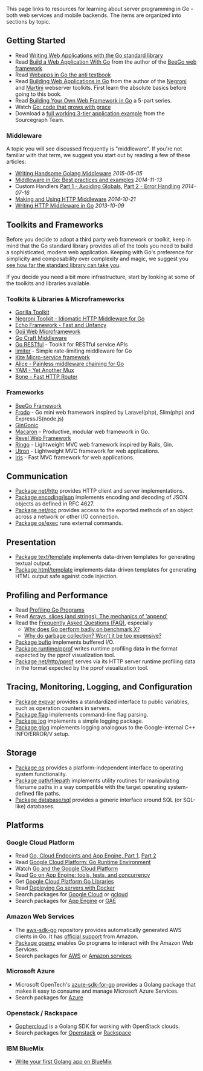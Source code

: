 This page links to resources for learning about server programming in Go - both web services and mobile backends. The items are organized into sections by topic.

## Getting Started

- Read [Writing Web Applications with the Go standard library](http://golang.org/doc/articles/wiki/)
- Read [Build a Web Application With Go](https://www.gitbook.com/book/astaxie/build-web-application-with-golang/details) from the author of the [BeeGo web framework](http://beego.me/)
- Read [Webapps in Go the anti textbook](https://github.com/thewhitetulip/web-dev-golang-anti-textbook)
- Read [Building Web Applications in Go](https://www.gitbook.com/book/codegangsta/building-web-apps-with-go/details) from the author of the [Negroni](https://github.com/codegangsta/negroni) and [Martini](http://martini.codegangsta.io/) webserver toolkits. First learn the absolute basics before going to this book.
- Read [Building Your Own Web Framework in Go](https://www.nicolasmerouze.com/build-web-framework-golang/) a 5-part series.
- Watch [Go: code that grows with grace](http://talks.golang.org/2012/chat.slide#1)
- Download a [full working 3-tier application example](https://github.com/sourcegraph/thesrc) from the Sourcegraph Team.

### Middleware

A topic you will see discussed frequently is "middleware". If you're not familiar with that term, we suggest you start out by reading a few of these articles:

* [Writing Handsome Golang Middleware](http://laicos.com/writing-handsome-golang-middleware/) _2015-05-05_
* [Middleware in Go: Best practices and examples](https://www.nicolasmerouze.com/middlewares-golang-best-practices-examples/) _2014-11-13_
* Custom Handlers [Part 1 - Avoiding Globals](http://elithrar.github.io/article/custom-handlers-avoiding-globals/), [Part 2 - Error Handling](http://elithrar.github.io/article/http-handler-error-handling-revisited/) _2014-07-16_
* [Making and Using HTTP Middleware](http://www.alexedwards.net/blog/making-and-using-middleware) _2014-10-21_
* [Writing HTTP Middleware in Go](https://justinas.org/writing-http-middleware-in-go/) _2013-10-09_


## Toolkits and Frameworks

Before you decide to adopt a third party web framework or toolkit, keep in mind that the Go standard library provides all of the tools you need to build a sophisticated, modern web application. Keeping with Go's preference for simplicity and composability over complexity and magic, we suggest you [see how far the standard library can take you](http://golang.org/doc/articles/wiki/).

If you decide you need a bit more infrastructure, start by looking at some of the toolkits and libraries available.

### Toolkits & Libraries & Microframeworks

* [Gorilla Toolkit](http://www.gorillatoolkit.org/)
* [Negroni Toolkit - Idiomatic HTTP Middleware for Go](https://github.com/codegangsta/negroni)
* [Echo Framework - Fast and Unfancy](http://echo.labstack.com/)
* [Goji Web Microframework](https://goji.io/)
* [Go Craft Middleware](https://github.com/gocraft/web)
* [Go RESTful](https://github.com/emicklei/go-restful) - Toolkit for RESTful service APIs
* [limiter](https://github.com/ulule/limiter) - Simple rate-limiting middleware for Go
* [Kite Micro-service framework](https://github.com/koding/kite)
* [Alice - Painless middleware chaining for Go](https://github.com/justinas/alice)
* [YAM - Yet Another Mux](https://github.com/thisissoon/yam)
* [Bone - Fast HTTP Router](http://go-zoo.github.io/bone/)

### Frameworks

* [BeeGo Framework](http://beego.me/)
* [Frodo](https://github.com/kn9ts/frodo) - Go mini web framework inspired by Laravel(php), Slim(php) and ExpressJS(node.js)
* [GinGonic](https://gin-gonic.github.io/gin/)
* [Macaron](https://github.com/Unknwon/macaron) - Productive, modular web framework in Go.
* [Revel Web Framework](https://revel.github.io/)
* [Ringo](https://github.com/jjyr/ringo) - Lightweight MVC web framework inspired by Rails, Gin.
* [Utron](https://github.com/gernest/utron) - Lightweight MVC framework for web applications.
* [Iris](https://github.com/kataras/iris/) - Fast MVC framework for web applications.

## Communication

- [Package net/http](http://golang.org/pkg/net/http) provides HTTP client and server implementations.
- [Package encoding/json](http://golang.org/pkg/encoding/json) implements encoding and decoding of JSON objects as defined in RFC 4627.
- [Package net/rpc](http://golang.org/pkg/net/rpc) provides access to the exported methods of an object across a network or other I/O connection.
- [Package os/exec](http://golang.org/pkg/os/exec) runs external commands.

## Presentation

- [Package text/template](http://golang.org/pkg/text/template) implements data-driven templates for generating textual output.
- [Package html/template](http://golang.org/pkg/html/template) implements data-driven templates for generating HTML output safe against code injection.

## Profiling and Performance

- Read [Profiling Go Programs](http://blog.golang.org/profiling-go-programs)
- Read [Arrays, slices (and strings): The mechanics of 'append'](http://blog.golang.org/slices)
- Read the [Frequently Asked Questions (FAQ)](http://golang.org/doc/faq), especially
    - [Why does Go perform badly on benchmark X?](http://golang.org/doc/faq#Why_does_Go_perform_badly_on_benchmark_x)
    - [Why do garbage collection? Won't it be too expensive?](http://golang.org/doc/faq#garbage_collection)
- [Package bufio](http://golang.org/pkg/bufio) implements buffered I/O.
- [Package runtime/pprof](http://golang.org/pkg/runtime/pprof) writes runtime profiling data in the format expected by the pprof visualization tool.
- [Package net/http/pprof](http://golang.org/pkg/net/http/pprof) serves via its HTTP server runtime profiling data in the format expected by the pprof visualization tool.

## Tracing, Monitoring, Logging, and Configuration

- [Package expvar](http://golang.org/pkg/expvar) provides a standardized interface to public variables, such as operation counters in servers.
- [Package flag](http://golang.org/pkg/flag) implements command-line flag parsing.
- [Package log](http://golang.org/pkg/log) implements a simple logging package.
- [Package glog](https://github.com/golang/glog) implements logging analogous to the Google-internal C++ INFO/ERROR/V setup.

## Storage

- [Package os](http://golang.org/pkg/os) provides a platform-independent interface to operating system functionality.
- [Package path/filepath](http://golang.org/pkg/path/filepath) implements utility routines for manipulating filename paths in a way compatible with the target operating system-defined file paths.
- [Package database/sql](http://golang.org/pkg/database/sql) provides a generic interface around SQL (or SQL-like) databases.

## Platforms

### Google Cloud Platform

- Read [Go, Cloud Endpoints and App Engine, Part 1](https://medium.com/google-cloud/go-cloud-endpoints-and-app-engine-19d290dafda3), [Part 2](https://medium.com/@IndianGuru/go-cloud-endpoints-and-app-engine-e3413c01c484)
- Read [Google Cloud Platform: Go Runtime Environment](https://cloud.google.com/appengine/docs/go/)
- Watch [Go and the Google Cloud Platform](http://blog.golang.org/go-and-google-cloud-platform)
- Read [Go on App Engine: tools, tests, and concurrency](http://blog.golang.org/appengine-dec2013)
- Get [Google Cloud Platform Go Libraries](http://godoc.org/google.golang.org/cloud)
- Read [Deploying Go servers with Docker](http://blog.golang.org/docker)
- Search packages for [Google Cloud](http://godoc.org/?q=google+cloud) or [gcloud](http://godoc.org/?q=gcloud)
- Search packages for [App Engine](http://godoc.org/?q=appengine) or [GAE](http://godoc.org/?q=gae)

### Amazon Web Services

- The [aws-sdk-go](https://github.com/aws/aws-sdk-go) repository provides automatically generated AWS clients in Go.  It has [official support](https://aws.amazon.com/blogs/aws/now-available-version-1-0-of-the-aws-sdk-for-go/) from Amazon.
- [Package goamz](https://wiki.ubuntu.com/goamz) enables Go programs to interact with the Amazon Web Services.
- Search packages for [AWS](http://godoc.org/?q=aws) or [Amazon services](http://godoc.org/?q=amazon+service)

### Microsoft Azure

- Microsoft OpenTech's [azure-sdk-for-go](https://github.com/MSOpenTech/azure-sdk-for-go) provides a Golang package that makes it easy to consume and manage Microsoft Azure Services.
- Search packages for [Azure](http://godoc.org/?q=azure)

### Openstack / Rackspace

- [Gophercloud](https://github.com/gophercloud/gophercloud) is a Golang SDK for working with OpenStack clouds.
- Search packages for [Openstack](http://godoc.org/?q=openstack) or [Rackspace](http://godoc.org/?q=rackspace)

### IBM BlueMix

- [Write your first Golang app on BlueMix](https://developer.ibm.com/bluemix/2015/10/28/getting-started-with-golang-on-bluemix/)

